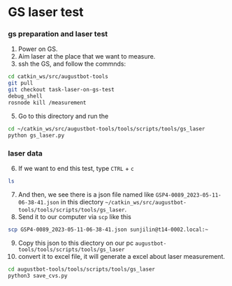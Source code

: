 # GS laser test

### gs preparation and laser test

1. Power on GS.
2. Aim laser at the place that we want to measure.
3. ssh the GS, and follow the commnds:
```bash
cd catkin_ws/src/augustbot-tools
git pull
git checkout task-laser-on-gs-test
debug_shell
rosnode kill /measurement
```

5. Go to this directory and run the

```bash
cd ~/catkin_ws/src/augustbot-tools/tools/scripts/tools/gs_laser
python gs_laser.py
```

### laser data

6. If we want to end this test, type `CTRL` + `c`

```bash
ls
```

7. And then, we see there is a json file named like `GSP4-0089_2023-05-11-06-38-41.json` in this diectory `~/catkin_ws/src/augustbot-tools/tools/scripts/tools/gs_laser`.
8. Send it to our computer via `scp` like this

```bash
scp GSP4-0089_2023-05-11-06-38-41.json sunjilin@t14-0002.local:~
```

9. Copy this json to this diectory on our pc `augustbot-tools/tools/scripts/tools/gs_laser`
10. convert it to excel file, it will generate a excel about laser measurement.

```bash
cd augustbot-tools/tools/scripts/tools/gs_laser
python3 save_cvs.py
```
